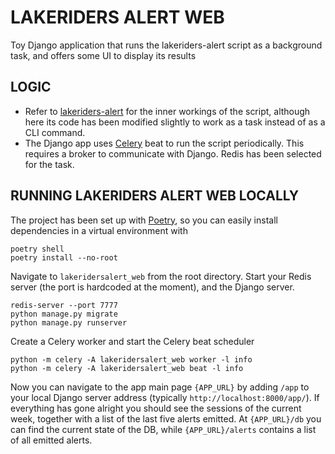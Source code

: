 # LAKERIDERS ALERT WEB

Toy Django application that runs the lakeriders-alert script as a background task, and offers some UI to display its results

## LOGIC

* Refer to [lakeriders-alert](https://github.com/econdepe/LakeRidersAlert) for the inner workings of the script, although here its code has been modified slightly to work as a task instead of as a CLI command.
* The Django app uses [Celery](https://pypi.org/project/celery/) beat to run the script periodically. This requires a broker to communicate with Django. Redis has been selected for the task.

## RUNNING LAKERIDERS ALERT WEB LOCALLY

The project has been set up with [Poetry](https://python-poetry.org/docs/), so you can easily install dependencies in a virtual environment with
```
poetry shell
poetry install --no-root
```
Navigate to `lakeridersalert_web` from the root directory. Start your Redis server (the port is hardcoded at the moment), and the Django server.
```
redis-server --port 7777
python manage.py migrate
python manage.py runserver
```
Create a Celery worker and start the Celery beat scheduler
```
python -m celery -A lakeridersalert_web worker -l info
python -m celery -A lakeridersalert_web beat -l info
```

Now you can navigate to the app main page `{APP_URL}` by adding `/app` to your local Django server address (typically `http://localhost:8000/app/`). If everything has gone alright you should see the sessions of the current week, together with a list of the last five alerts emitted. At `{APP_URL}/db` you can find the current state of the DB, while `{APP_URL}/alerts` contains a list of all emitted alerts.